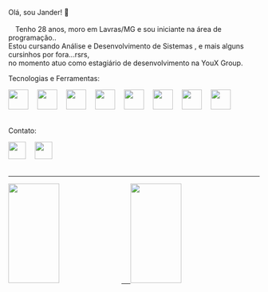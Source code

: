 Olá, sou Jander! 👋<br><br>
 &emsp;Tenho 28 anos, moro em Lavras/MG e sou iniciante na área de programação..<br>
 Estou cursando Análise e Desenvolvimento de Sistemas , e mais alguns cursinhos por fora...rsrs,<br>
 no momento atuo como estagiário de desenvolvimento na YouX Group.
 
 Tecnologias e Ferramentas:
<div>
	<img  src="https://cdn.jsdelivr.net/gh/devicons/devicon/icons/react/react-original-wordmark.svg" width="40" height="40"/>&emsp;
	<img src="https://cdn.jsdelivr.net/gh/devicons/devicon/icons/javascript/javascript-original.svg" width="40" height="40"/>&emsp;
	<img src="https://cdn.jsdelivr.net/gh/devicons/devicon/icons/typescript/typescript-original.svg" width="40" height="40"/>&emsp;
	<img src="https://cdn.jsdelivr.net/gh/devicons/devicon/icons/html5/html5-original.svg" width="40" height="40"/>&emsp;        
	<img src="https://cdn.jsdelivr.net/gh/devicons/devicon/icons/css3/css3-original.svg" width="40" height="40"/>&emsp;
	<img src="https://cdn.jsdelivr.net/gh/devicons/devicon/icons/git/git-original.svg" width="40" height="40"/>&emsp;
	<img src="https://cdn.jsdelivr.net/gh/devicons/devicon/icons/github/github-original.svg" width="40" height="40"/>&emsp;
	<img src="https://cdn.jsdelivr.net/gh/devicons/devicon/icons/gitlab/gitlab-original.svg" width="40" height="40"/>
</div> <br>

Contato:
<br>
<div>
	<a href="https://www.linkedin.com/in/jander-alves-07710b221/" target="_blank"><img src="https://cdn.jsdelivr.net/gh/devicons/devicon/icons/linkedin/linkedin-original.svg" width="35" height="35" target="_blank"></a>&emsp;
	<a href="https://www.instagram.com/jandergustavo/" target="_blank"><img src="https://cdn-icons-png.flaticon.com/512/1384/1384063.png" width="35" height="35" target="_blank"></a>
</div> <br><hr>

<div>
	<a href="https://github.com/Jander94">
	<img height="200px" width="45%" src="https://github-readme-stats.vercel.app/api?username=Jander94&show_icons=true&theme=highcontrast&include_all_commits=true&count_private=true"/>&emsp;
	<img height="200px" width="45%" src="https://github-readme-stats.vercel.app/api/top-langs/?username=Jander94&layout=compact&langs_count=7&theme=highcontrast"/>	
</div>
